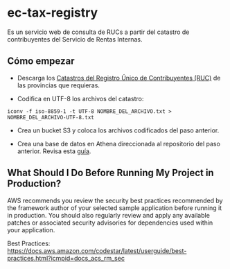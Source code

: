 ec-tax-registry
==============================================

Es un servicio web de consulta de RUCs a partir del catastro de contribuyentes del Servicio de Rentas Internas.

Cómo empezar
------------

* Descarga los [Catastros del Registro Único de Contribuyentes (RUC)](http://www.sri.gob.ec/web/guest/catastros) de las provincias que requieras.

* Codifica en UTF-8 los archivos del catastro:

```shell
iconv -f iso-8859-1 -t UTF-8 NOMBRE_DEL_ARCHIVO.txt > NOMBRE_DEL_ARCHIVO-UTF-8.txt
```

* Crea un bucket S3 y coloca los archivos codificados del paso anterior.

* Crea una base de datos en Athena direccionada al repositorio del paso anterior. Revisa esta [guía](http://www.devdailyhash.com/2017/09/aws-athena-to-query-csv-files-in-s3.html).

What Should I Do Before Running My Project in Production?
------------------

AWS recommends you review the security best practices recommended by the framework
author of your selected sample application before running it in production. You
should also regularly review and apply any available patches or associated security
advisories for dependencies used within your application.

Best Practices: https://docs.aws.amazon.com/codestar/latest/userguide/best-practices.html?icmpid=docs_acs_rm_sec

